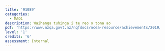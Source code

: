 ```yaml
---
title: '91089'
categories:
  - MAO1
description: Waihanga tuhinga i te reo o tona ao
pdf: 'https://www.nzqa.govt.nz/nqfdocs/ncea-resource/achievements/2019/as91089.pdf'
level: '1'
credits: '6'
assessment: Internal
---
```



